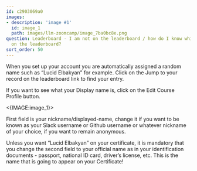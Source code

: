 ```yaml
---
id: c2903069a0
images:
- description: 'image #1'
  id: image_1
  path: images/llm-zoomcamp/image_7ba0bc8e.png
question: Leaderboard - I am not on the leaderboard / how do I know which one I am
  on the leaderboard?
sort_order: 50
---
```


When you set up your account you are automatically assigned a random name such as “Lucid Elbakyan” for example. Click on the Jump to your record on the leaderboard link to find your entry.

If you want to see what your Display name is, click on the Edit Course Profile button.

<{IMAGE:image_1}>

First field is your nickname/displayed-name, change it if you want to be known as your Slack username or Github username or whatever nickname of your choice, if you want to remain anonymous.

Unless you want “Lucid Elbakyan” on your certificate, it is mandatory that you change the second field to your official name as in your identification documents - passport, national ID card, driver’s license, etc. This is the name that is going to appear on your Certificate!

